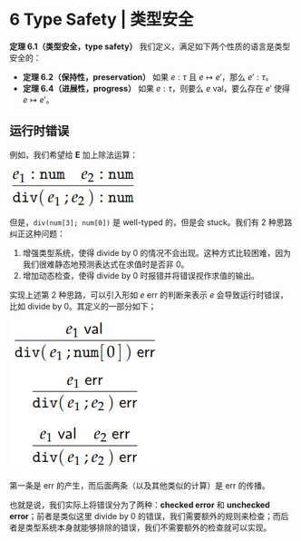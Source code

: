 # 6 Type Safety | 类型安全

**定理 6.1（类型安全，type safety）** 我们定义，满足如下两个性质的语言是类型安全的：

- **定理 6.2（保持性，preservation）** 如果 $e:\tau$ 且 $e\mapsto e'$，那么 $e':\tau$。
- **定理 6.4（进展性，progress）** 如果 $e:\tau$，则要么 $e$ val，要么存在 $e'$ 使得 $e\mapsto e'$。

## 运行时错误

例如，我们希望给 **E** 加上除法运算：

![](2022-12-05-15-16-04.png)

但是，`div(num[3]; num[0])` 是 well-typed 的，但是会 stuck。我们有 2 种思路纠正这种问题：

1. 增强类型系统，使得 divide by 0 的情况不会出现。这种方式比较困难，因为我们很难静态地预测表达式在求值时是否非 0。
2. 增加动态检查，使得 divide by 0 时报错并将错误视作求值的输出。

实现上述第 2 种思路，可以引入形如 $e$ err 的判断来表示 $e$ 会导致运行时错误，比如 divide by 0。其定义的一部分如下；

![](2022-12-05-15-19-38.png)

第一条是 err 的产生，而后面两条（以及其他类似的计算）是 err 的传播。

也就是说，我们实际上将错误分为了两种：**checked error** 和 **unchecked error**；前者是类似这里 divide by 0 的错误，我们需要额外的规则来检查；而后者是类型系统本身就能够排除的错误，我们不需要额外的检查就可以实现。